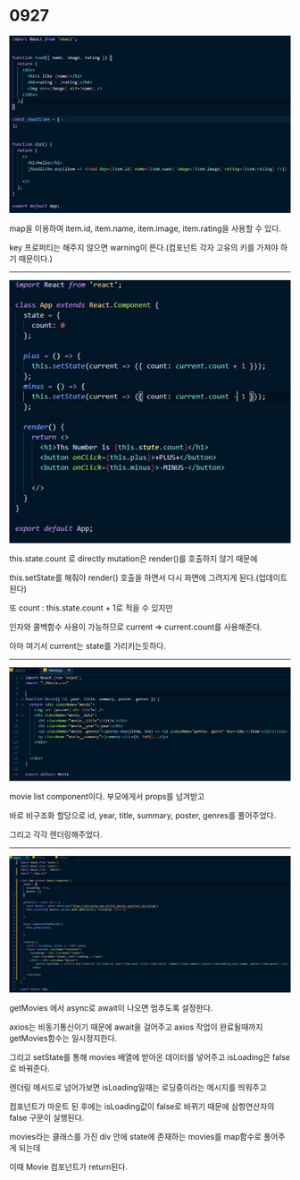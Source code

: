 # 0927



![props와 map](./1.jpg)

map을 이용하여 item.id, item.name, item.image, item.rating을 사용할 수 있다.

key 프로퍼티는 해주지 않으면 warning이 뜬다.(컴포넌트 각자 고유의 키를 가져야 하기 때문이다.)



---

![리액트 state](./2.jpg)

this.state.count 로 directly mutation은 render()를 호출하지 않기 때문에

this.setState를 해줘야 render() 호출을 하면서 다시 화면에 그려지게 된다.(업데이트 된다)

또 count : this.state.count + 1로 적을 수 있지만

인자와 콜백함수 사용이 가능하므로 current => current.count를 사용해준다.

아마 여기서 current는 state를 가리키는듯하다.



---

![movie component code](3.jpg)



movie list component이다. 부모에게서 props를 넘겨받고 

바로 비구조화 할당으로 id, year, title, summary, poster, genres를 풀어주었다.

그리고 각각 렌더링해주었다.



---



![total code](4.jpg)



getMovies 에서 async로 await이 나오면 멈추도록 설정한다.

axios는 비동기통신이기 때문에 await을 걸어주고 axios 작업이 완료될때까지 getMovies함수는 일시정지한다.

그리고 setState를 통해 movies 배열에 받아온 데이터를 넣어주고 isLoading은 false로 바꿔준다.



렌더링 메서드로 넘어가보면 isLoading일때는 로딩중이라는 메시지를 띄워주고

컴포넌트가 마운트 된 후에는 isLoading값이  false로 바뀌기 때문에 삼항연산자의 false  구문이 실행된다.

movies라는 클래스를 가진 div 안에 state에 존재하는 movies를 map함수로 풀어주게 되는데

이때 Movie 컴포넌트가 return된다.